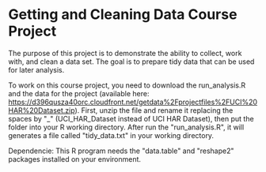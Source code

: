 # Getting and Cleaning Data Course Project

The purpose of this project is to demonstrate the ability to collect, work with, and clean a data set. The goal is to prepare tidy data that can be used for later analysis.

To work on this course project, you need to download the run_analysis.R and the data for the project (available here: https://d396qusza40orc.cloudfront.net/getdata%2Fprojectfiles%2FUCI%20HAR%20Dataset.zip). First, unzip the file and rename it replacing the spaces by "_" (UCI_HAR_Dataset instead of UCI HAR Dataset), then put the folder into your R working directory. After run the "run_analysis.R", it will generates a file called "tidy_data.txt" in your working directory.

Dependencie: This R program needs the "data.table" and "reshape2" packages installed on your environment. 
